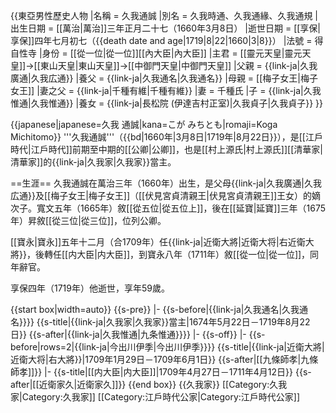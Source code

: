 {{東亞男性歷史人物
|名稱 = 久我通誠
|別名 = 久我時通、久我通緣、久我通規
|出生日期 = [[萬治|萬治]]三年正月二十七（1660年3月8日）
|逝世日期 = [[享保|享保]]四年七月初七（{{death date and age|1719|8|22|1660|3|8}}）
|法號 = 得自性寺
|身份 = [[從一位|從一位]][[內大臣|內大臣]]
|主君 = [[靈元天皇|靈元天皇]]→[[東山天皇|東山天皇]]→[[中御門天皇|中御門天皇]]
|父親 = {{link-ja|久我廣通|久我広通}}
|養父 = {{link-ja|久我通名|久我通名}}
|母親 = [[梅子女王|梅子女王]]
|妻之父 = {{link-ja|千種有維|千種有維}}
|妻 = 千種氏
|子 = {{link-ja|久我惟通|久我惟通}}
|養女 = {{link-ja|長松院 (伊達吉村正室)|久我貞子|久我貞子}}
}}

{{japanese|japanese=久我 通誠|kana=こが みちとも|romaji=Koga Michitomo}}
'''久我通誠'''（{{bd|1660年|3月8日|1719年|8月22日}}），是[[江戶時代|江戶時代]]前期至中期的[[公卿|公卿]]，也是[[村上源氏|村上源氏]][[清華家|清華家]]的{{link-ja|久我家|久我家}}當主。

==生涯==
久我通誠在萬治三年（1660年）出生，是父母{{link-ja|久我廣通|久我広通}}及[[梅子女王|梅子女王]]（[[伏見宮貞清親王|伏見宮貞清親王]]王女）的嫡次子。寬文五年（1665年）敘[[從五位|從五位上]]，後在[[延寶|延寶]]三年（1675年）昇敘[[從三位|從三位]]，位列公卿。

[[寶永|寶永]]五年十二月（合1709年）任{{link-ja|近衛大將|近衛大将|右近衛大將}}，後轉任[[内大臣|内大臣]]，到寶永八年（1711年）敘[[從一位|從一位]]，同年辭官。

享保四年（1719年）他逝世，享年59歲。

{{start box|width=auto}}
{{s-pre}}
|-
{{s-before|{{link-ja|久我通名|久我通名}}}}
{{s-title|{{link-ja|久我家|久我家}}當主|1674年5月22日－1719年8月22日}}
{{s-after|{{link-ja|久我惟通|九条惟通}}}}
|-
{{s-off}}
|-
{{s-before|rows=2|{{link-ja|今出川伊季|今出川伊季}}}}
{{s-title|{{link-ja|近衛大將|近衛大将|右大將}}|1709年1月29日－1709年6月1日}}
{{s-after|[[九條師孝|九條師孝]]}}
|-
{{s-title|[[内大臣|内大臣]]|1709年4月27日－1711年4月12日}}
{{s-after|[[近衛家久|近衛家久]]}}
{{end box}}
{{久我家}}
[[Category:久我家|Category:久我家]]
[[Category:江戶時代公家|Category:江戶時代公家]]